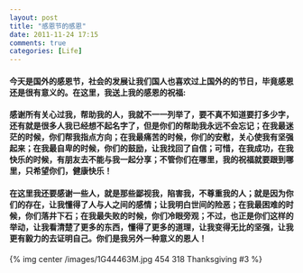```yaml
---
layout: post
title: "感恩节的感恩"
date: 2011-11-24 17:15
comments: true
categories: [Life]
---
```

#### 今天是国外的感恩节，社会的发展让我们国人也喜欢过上国外的的节日，毕竟感恩还是很有意义的。在这里，我送上我的感恩的祝福:

#### 感谢所有关心过我，帮助我的人，我就不一一列举了，要不真不知道要打多少字，还有就是很多人我已经想不起名字了，但是你们的帮助我永远不会忘记；在我最迷茫的时候，你们帮我指点方向；在我最痛苦的时候，你们的安慰，关心使我有坚强起来；在我最自卑的时候，你们的鼓励，让我找回了自信；可惜，在我成功，在我快乐的时候，有朋友去不能与我一起分享；不管你们在哪里，我的祝福就要跟到哪里，只希望你们，健康快乐！


#### 在这里我还要感谢一些人，就是那些鄙视我，陷害我，不尊重我的人；就是因为你们的存在，让我懂得了人与人之间的感情；让我明白世间的险恶；在我最困难的时候，你们落井下石；在我最失败的时候，你们冷眼旁观；不过，也正是你们这样的举动，让我看清楚了更多的东西，懂得了更多的道理，让我变得无比的坚强，让我更有毅力的去证明自己。你们是我另外一种意义的恩人！

{% img center /images/1G44463M.jpg 454 318 Thanksgiving #3 %}
